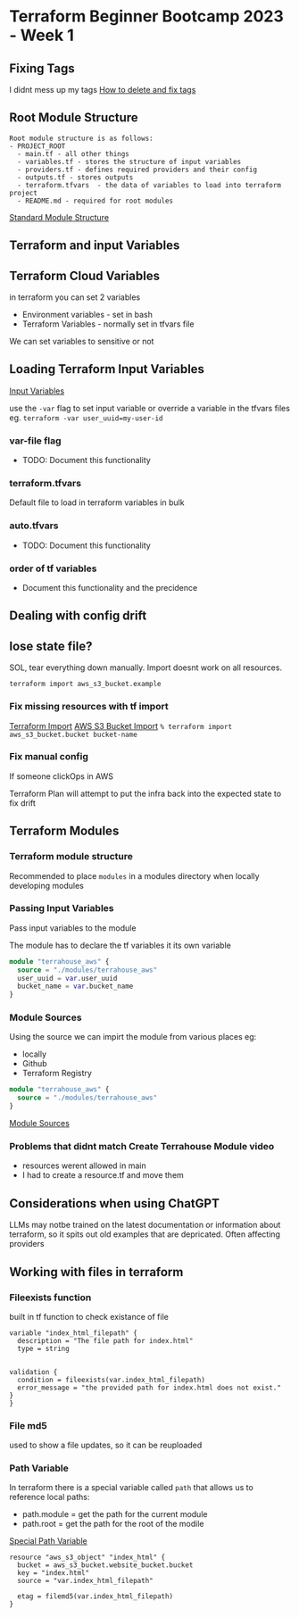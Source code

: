 # Terraform Beginner Bootcamp 2023 - Week 1

## Fixing Tags
I didnt mess up my tags
[How to delete and fix tags](https://devconnected.com/how-to-delete-local-and-remote-tags-on-git/)

## Root Module Structure

```
Root module structure is as follows:
- PROJECT_ROOT
  - main.tf - all other things
  - variables.tf - stores the structure of input variables
  - providers.tf - defines required providers and their config
  - outputs.tf - stores outputs
  - terraform.tfvars  - the data of variables to load into terraform project
  - README.md - required for root modules
```
[Standard Module Structure](https://developer.hashicorp.com/terraform/language/modules/develop/structure)

## Terraform and input Variables
## Terraform Cloud Variables

in terraform you can set 2 variables
- Environment variables - set in bash
- Terraform Variables - normally set in tfvars file

We can set variables to sensitive or not

## Loading Terraform Input Variables

[Input Variables](https://developer.hashicorp.com/terraform/language/values/variables)

use the `-var` flag to set input variable or override a variable in the tfvars files eg. `terraform -var user_uuid=my-user-id`

### var-file flag

 - TODO: Document this functionality

 ### terraform.tfvars

 Default file to load in terraform variables in bulk

 ### auto.tfvars

 - TODO: Document this functionality

 ### order of tf variables

 - Document this functionality and the precidence

## Dealing with config drift

## lose state file? 
SOL, tear everything down manually.  Import doesnt work on all resources.

`terraform import aws_s3_bucket.example`

### Fix missing resources with tf import
[Terraform Import](https://developer.hashicorp.com/terraform/cli/import)
[AWS S3 Bucket Import](https://registry.terraform.io/providers/hashicorp/aws/latest/docs/resources/s3_bucket.html#import)
`% terraform import aws_s3_bucket.bucket bucket-name`

### Fix manual config

If someone clickOps in AWS

Terraform Plan will attempt to put the infra back into the expected state to fix drift

## Terraform Modules

### Terraform module structure
Recommended to place `modules` in a modules directory when locally developing modules

### Passing Input Variables
Pass input variables to the module

The module has to declare the tf variables it its own variable
```tf
module "terrahouse_aws" {
  source = "./modules/terrahouse_aws"
  user_uuid = var.user_uuid
  bucket_name = var.bucket_name
}
```

### Module Sources
Using the source we can impirt the module from various places eg:
- locally
- Github
- Terraform Registry

```tf
module "terrahouse_aws" {
  source = "./modules/terrahouse_aws"
}
```

[Module Sources](https://developer.hashicorp.com/terraform/language/modules/sources)

### Problems that didnt match Create Terrahouse Module video
- resources werent allowed in main
- I had to create a resource.tf and move them

## Considerations when using ChatGPT

LLMs may notbe trained on the latest documentation or information about terraform, so it spits out old examples that are depricated.  Often affecting providers

## Working with files in terraform

### Fileexists function

built in tf function to check existance of file
```
variable "index_html_filepath" {
  description = "The file path for index.html"
  type = string


validation {
  condition = fileexists(var.index_html_filepath)
  error_message = "the provided path for index.html does not exist."
}
}

```

### File md5
used to show a file updates, so it can be reuploaded

### Path Variable
In terraform there is a special variable called `path` that allows us to reference local paths:
- path.module = get the path for the current module 
- path.root = get the path for the root of the modile

[Special Path Variable](https://developer.hashicorp.com/terraform/language/expressions/references#filesystem-and-workspace-info)
``````
resource "aws_s3_object" "index_html" {
  bucket = aws_s3_bucket.website_bucket.bucket
  key = "index.html"
  source = "var.index_html_filepath"

  etag = filemd5(var.index_html_filepath)
}
``````

